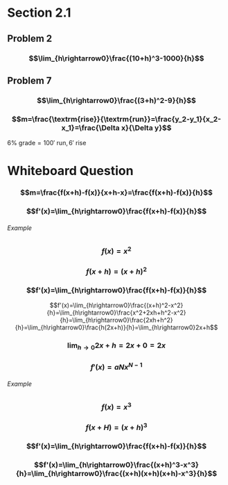 # Section 2.1
## Problem 2
### $$\lim_{h\rightarrow0}\frac{(10+h)^3-1000}{h}$$
## Problem 7
### $$\lim_{h\rightarrow0}\frac{(3+h)^2-9}{h}$$


### $$m=\frac{\textrm{rise}}{\textrm{run}}=\frac{y_2-y_1}{x_2-x_1}=\frac{\Delta x}{\Delta y}$$
$6\%\textrm{ grade}=100' \textrm{ run},6'\textrm{ rise}$
# Whiteboard Question

### $$m=\frac{f(x+h)-f(x)}{x+h-x}=\frac{f(x+h)-f(x)}{h}$$
### $$f'(x)=\lim_{h\rightarrow0}\frac{f(x+h)-f(x)}{h}$$
###### Example
### $$f(x)=x^2$$
### $$f(x+h)=(x+h)^2$$
### $$f'(x)=\lim_{h\rightarrow0}\frac{f(x+h)-f(x)}{h}$$
$$f'(x)=\lim_{h\rightarrow0}\frac{(x+h)^2-x^2}{h}=\lim_{h\rightarrow0}\frac{x^2+2xh+h^2-x^2}{h}=\lim_{h\rightarrow0}\frac{2xh+h^2}{h}=\lim_{h\rightarrow0}\frac{h(2x+h)}{h}=\lim_{h\rightarrow0}2x+h$$
### $$\lim_{h\rightarrow0}2x+h=2x+0=2x$$
### $$f'(x)=aNx^{N-1}$$
###### Example
### $$f(x)=x^3$$
### $$f(x+H)=(x+h)^3$$
### $$f'(x)=\lim_{h\rightarrow0}\frac{f(x+h)-f(x)}{h}$$
### $$f'(x)=\lim_{h\rightarrow0}\frac{(x+h)^3-x^3}{h}=\lim_{h\rightarrow0}\frac{(x+h)(x+h)(x+h)-x^3}{h}$$
